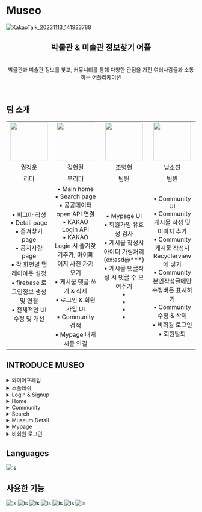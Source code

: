 # Museo
![KakaoTalk_20231113_141933788](https://github.com/ProjectMuseo/Museo/assets/139110963/abe612e3-b496-43c4-b826-6f7462655086)

<div align="center">
   <h2>박물관 & 미술관 정보찾기 어플</h2>
   <p>
   </br>
      박물관과 미술관 정보를 찾고, 커뮤니티를 통해 다양한 관점을 가진 여러사람들과 소통하는 어플리케이션 </p>
   <br>
</div>

## 팀 소개

<table>
   <tr>
      <td align="center"><img src="https://github.com/kwonkyungun.png" width="100"/></td>
      <td align="center"><img src="https://github.com/werds7890.png" width="100"></td>
      <td align="center"><img src="https://github.com/cbh1992.png" width="100"/></td>
    <td align="center"><img src="https://github.com/nsojin.png" width="100"></td>
   </tr>   
   <tr>
      <td align="center"><a href="https://github.com/kwonkyungun">권경운</a></td>
      <td align="center"><a href="https://github.com/werds7890">김현걸</a></td>
      <td align="center"><a href="https://github.com/cbh1992">조병현</a></td>
      <td align="center"><a href="https://github.com/nsojin">남소진</a> </td>
   </tr>
  <tr>
      <td align="center">리더</td>
      <td align="center">부리더</td>
      <td align="center">팀원</td>
      <td align="center">팀원</td>
   </tr>
      <tr>
      <td align="center">
        ▪️ 피그마 작성<br/>
        ▪️ Detail page<br/>
        ▪️ 즐겨찾기 page<br/>
        ▪️ 공지사항 page<br/>
        ▪️ 각 화면별 탭 레이아웃 설정<br/>
        ▪️ firebase 로그인정보 생성 및 연결<br/>
        ▪️ 전체적인 UI 수정 및 개선
      </td>
      <td align="center">
        ▪️ Main home<br/>
        ▪️ Search page<br/>
        ▪️ 공공데이터 open API 연결<br/>
        ▪️ KAKAO Login API<br/>
        ▪️ KAKAO Login 시 즐겨찾기추가, 마이페이지 사진 가져오기<br/>
        ▪️ 게시물 댓글 쓰기 & 삭제<br/>
        ▪️ 로그인 & 회원가입 UI<br/>
        ▪️ Community 검색<br/>
        ▪️ Mypage 내게시물 연결
      </td>
      <td align="center">
        ▪️ Mypage UI<br/>
        ▪️ 회원가입 유효성 검사<br/>
        ▪️ 게시물 작성시 아이디 가림처리(ex:asd@***)<br/>
        ▪️ 게시물 댓글작성 시 댓글 수 보여주기<br/>
        ▪️ <br/>
        ▪️ <br/>
        ▪️ <br/>
        ▪️ <br/>
      </td>
      <td align="center">
        ▪️ Community UI<br/>
        ▪️ Community 게시물 작성 및 이미지 추가<br/>
        ▪️ Community 게시물 작성시 Recyclerview에 넣기<br/>
        ▪️ Community 본인작성글에만 수정버튼 표시하기<br/>
        ▪️ Community 수정 & 삭제<br/>
        ▪️ 비회원 로그인<br/>
        ▪️ 회원탈퇴<br/>
      </td>
   </tr>
</table>

## INTRODUCE MUSEO
<details>
    <summary>와이어프레임</summary>
    <div markdown="1"> 
       <br/>
       <img src="https://github.com/ProjectMuseo/Museo/assets/139110963/d378bf71-fa8c-4948-b471-e8c724494c82.png"/>
    </div>
</details>
<details>
    <summary>스플레쉬</summary>
    <div markdown="1"> 
       <br/>
       <img src="https://github.com/ProjectMuseo/Museo/assets/139110963/4c031615-09ea-496d-8209-2f241b023ea9.gif" width="20%"/>
    </div>
</details>
<details>
    <summary>Login & Signup</summary>
    <div markdown="1">
       <br/>
       ▪️ 일반 로그인 & 회원가입<br/>
       <img src="https://github.com/ProjectMuseo/Museo/assets/139110963/d9168184-8c63-43a2-b710-9dbd818ccc1c.png" width="20%"/>
       <img src="https://github.com/ProjectMuseo/Museo/assets/139110963/3d3e380b-24d7-4b17-abd8-8973fd479427.png" width="20%"/>
       <img src="https://github.com/ProjectMuseo/Museo/assets/139110963/4d164b36-05c8-4fcf-8b2a-b891cb68b5c0.png" width="20%"/><br/>
       <br/>
       ▪️ 소셜로그인(카카오톡)<br/>
       <img src="https://github.com/ProjectMuseo/Museo/assets/139110963/2ffdf343-55fd-493c-937f-52493bc73a2c.png" width="20%"/><br/>
   </div>
</details>
<details>
    <summary>Home</summary>
    <div markdown="1"> 
       <br/>
       <img src="https://github.com/ProjectMuseo/Museo/assets/139110963/72c762ea-f3d3-49d6-b2be-128a2336b2c5.gif" width="20%"/>
    </div>
</details>
<details>
    <summary>Community</summary>
    <div markdown="1"> 
       <br/>
       <img src="https://github.com/ProjectMuseo/Museo/assets/139110963/a4a3ea58-e208-4ecc-af07-905aa0dd7366.png" width="20%"/>
       <img src="https://github.com/ProjectMuseo/Museo/assets/139110963/faf51806-c959-49ff-9285-3fc0fed36bcb.png" width="20%"/>
       <img src="https://github.com/ProjectMuseo/Museo/assets/139110963/395d5133-4633-4ccf-a9a6-a6e4851e4aaa.png" width="20%"/>
       <img src="https://github.com/ProjectMuseo/Museo/assets/139110963/d87615b0-21f7-452a-8fa6-ae4d8e9e44e6.png" width="20%"/>
    </div>
</details>
<details>
    <summary>Search</summary>
    <div markdown="1"> 
       <br/>
       <img src="https://github.com/ProjectMuseo/Museo/assets/139110963/42b93cbb-6b9f-4703-b7e6-3ac9611090d5.png" width="20%"/>
       <img src="https://github.com/ProjectMuseo/Museo/assets/139110963/8d1685e3-5d10-42b2-b7b0-951c95012898.png" width="20%"/>
    </div>
</details>
<details>
    <summary>Museum Detail</summary>
    <div markdown="1"> 
       <br/>
       <img src="https://github.com/ProjectMuseo/Museo/assets/139110963/53a7dc64-50ff-4e53-a238-1455791015ea.png" width="20%"/>
       <img src="https://github.com/ProjectMuseo/Museo/assets/139110963/3a03b525-6369-4cdf-aafd-210dfa357012.png" width="20%"/>
       <img src="https://github.com/ProjectMuseo/Museo/assets/139110963/f1a45dd9-dc7c-4ed6-a927-a354b7fac6e7.png" width="20%"/>
    </div>
</details>
<details>
    <summary>Mypage</summary>
    <div markdown="1"> 
       <br/>
       <img src="https://github.com/ProjectMuseo/Museo/assets/139110963/26439285-3e12-41da-8bad-f826f4907702.png" width="20%"/>
       <img src="https://github.com/ProjectMuseo/Museo/assets/139110963/d6c16751-56b2-4428-aa7a-120fb34fdced.png" width="20%"/>
       <img src="https://github.com/ProjectMuseo/Museo/assets/139110963/140ae70f-d944-49dd-9d25-232f7a43f305.png" width="20%"/>
       <img src="https://github.com/ProjectMuseo/Museo/assets/139110963/efbe70c2-d533-4864-aad1-07fbbfa9ee9f.png" width="20%"/>
       <img src="https://github.com/ProjectMuseo/Museo/assets/139110963/273c7011-6960-4042-ac77-c9098abf5384.png" width="20%"/>
       <img src="https://github.com/ProjectMuseo/Museo/assets/139110963/e592c73c-0ee4-4d6d-b8a7-d38b669f0ba7.png" width="20%"/>
       <img src="https://github.com/ProjectMuseo/Museo/assets/139110963/062c56c5-68ba-4475-b01c-b207d07195f5.png" width="20%"/>
       <img src="https://github.com/ProjectMuseo/Museo/assets/139110963/50040432-40c4-46ca-a4f0-416f7531efd1.png" width="20%"/>
       <img src="https://github.com/ProjectMuseo/Museo/assets/139110963/50aa0a9c-583f-4e6a-b421-f87da568fd83.png" width="20%"/>
    </div>
</details>
<details>
    <summary>비회원 로그인</summary>
    <div markdown="1"> 
       <br/>
       <img src="https://github.com/ProjectMuseo/Museo/assets/139110963/6ea4822f-e94c-4e44-a3d9-5eca904a4989.png" width="20%"/>
       <img src="https://github.com/ProjectMuseo/Museo/assets/139110963/67d07213-65de-490d-b74b-7daeba8b3727.png" width="20%"/>
       <img src="https://github.com/ProjectMuseo/Museo/assets/139110963/38f85ffc-cbca-428e-bc47-8ca9e296155f.png" width="20%"/><br/>
       <br/>
       ▪️ Mypage에서 내게시물 및 즐겨찾기 클릭시<br/>
       <img src="https://github.com/ProjectMuseo/Museo/assets/139110963/0d5eae24-f449-4186-a6b6-cd8c0bb301b0.png" width="20%"/><br/>
       <br/>
       ▪️ Museum Detail에서 즐겨찾기 클릭시<br/>
       <img src="https://github.com/ProjectMuseo/Museo/assets/139110963/7017671f-5db3-4d7b-beb6-e777f487d60b.png" width="20%"/>
    </div>
</details>

## Languages
![is](https://img.shields.io/badge/Kotlin-0095D5?&style=for-the-badge&logo=kotlin&logoColor=white)

## 사용한 기능
![is](https://img.shields.io/badge/Kakao(API)-FFCD00?&style=for-the-badge&logo=kakaotalk&logoColor=white)
![is](https://img.shields.io/badge/공공데이터API-01B4E4?&style=for-the-badge&logo=공공데이터&logoColor=white)
![is](https://img.shields.io/badge/firebase-FFCA28?&style=for-the-badge&logo=firebase&logoColor=white)
![is](https://img.shields.io/badge/github-181717?&style=for-the-badge&logo=github&logoColor=white)
![is](https://img.shields.io/badge/androidstudio-3DDC84?&style=for-the-badge&logo=androidstudio&logoColor=white)
![is](https://img.shields.io/badge/figma-F24E1E?&style=for-the-badge&logo=figma&logoColor=white)
![is](https://img.shields.io/badge/notion-000000?&style=for-the-badge&logo=notion&logoColor=white)

